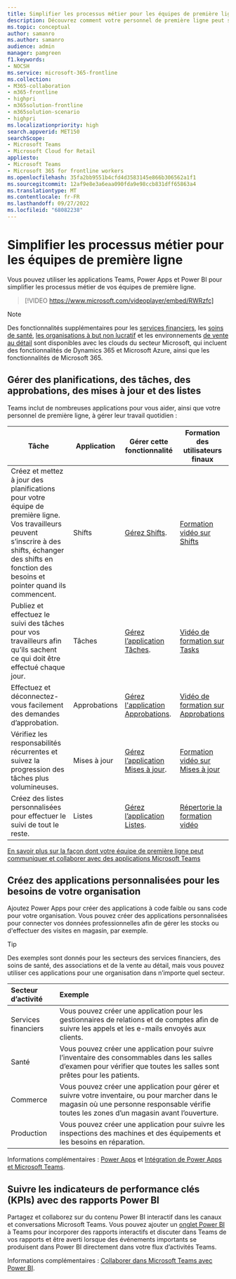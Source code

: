 ```yaml
---
title: Simplifier les processus métier pour les équipes de première ligne
description: Découvrez comment votre personnel de première ligne peut simplifier ses processus métier avec Microsoft Teams.
ms.topic: conceptual
author: samanro
ms.author: samanro
audience: admin
manager: pamgreen
f1.keywords:
- NOCSH
ms.service: microsoft-365-frontline
ms.collection:
- M365-collaboration
- m365-frontline
- highpri
- m365solution-frontline
- m365solution-scenario
- highpri
ms.localizationpriority: high
search.appverid: MET150
searchScope:
- Microsoft Teams
- Microsoft Cloud for Retail
appliesto:
- Microsoft Teams
- Microsoft 365 for frontline workers
ms.openlocfilehash: 35fa2bb9551b4cfd4d3583145e866b306562a1f1
ms.sourcegitcommit: 12af9e8e3a6eaa090fda9e98ccb831dff65863a4
ms.translationtype: MT
ms.contentlocale: fr-FR
ms.lasthandoff: 09/27/2022
ms.locfileid: "68082238"
---
```

# <a name="simplify-business-processes-for-frontline-teams"></a>Simplifier les processus métier pour les équipes de première ligne

Vous pouvez utiliser les applications Teams, Power Apps et Power BI pour simplifier les processus métier de vos équipes de première ligne.

> [!VIDEO https://www.microsoft.com/videoplayer/embed/RWRzfc]


> [!NOTE]
> Des fonctionnalités supplémentaires pour les [services financiers](/industry/financial-services), les [soins de santé](/industry/healthcare), [les organisations à but non lucratif](/industry/nonprofit) et les environnements [de vente au détail](/industry/retail) sont disponibles avec les clouds du secteur Microsoft, qui incluent des fonctionnalités de Dynamics 365 et Microsoft Azure, ainsi que les fonctionnalités de Microsoft 365.

## <a name="manage-schedules-tasks-approvals-updates-and-lists"></a>Gérer des planifications, des tâches, des approbations, des mises à jour et des listes

Teams inclut de nombreuses applications pour vous aider, ainsi que votre personnel de première ligne, à gérer leur travail quotidien :

|Tâche |Application |Gérer cette fonctionnalité |Formation des utilisateurs finaux |
|-----|------------|-----------------------|------------------|
|Créez et mettez à jour des planifications pour votre équipe de première ligne. Vos travailleurs peuvent s’inscrire à des shifts, échanger des shifts en fonction des besoins et pointer quand ils commencent. |Shifts |[Gérez Shifts](shifts-for-teams-landing-page.md). |[Formation vidéo sur Shifts](https://support.microsoft.com/office/what-is-shifts-f8efe6e4-ddb3-4d23-b81b-bb812296b821) |
|Publiez et effectuez le suivi des tâches pour vos travailleurs afin qu’ils sachent ce qui doit être effectué chaque jour. |Tâches |[Gérez l’application Tâches](/microsoftteams/manage-tasks-app?bc=/microsoft-365/frontline/breadcrumb/toc.json&toc=/microsoft-365/frontline/toc.json). |[Vidéo de formation sur Tasks](https://support.microsoft.com/office/use-the-tasks-app-in-teams-e32639f3-2e07-4b62-9a8c-fd706c12c070) |
|Effectuez et déconnectez-vous facilement des demandes d’approbation. |Approbations | [Gérez l'application Approbations](/microsoftteams/approval-admin?bc=/microsoft-365/frontline/breadcrumb/toc.json&toc=/microsoft-365/frontline/toc.json). |[Vidéo de formation sur Approbations](https://support.microsoft.com/office/what-is-approvals-a9a01c95-e0bf-4d20-9ada-f7be3fc283d3?wt.mc_id=otc_microsoft_teams) |
|Vérifiez les responsabilités récurrentes et suivez la progression des tâches plus volumineuses. |Mises à jour | [Gérez l’application Mises à jour](/microsoftteams/manage-updates-app?bc=/microsoft-365/frontline/breadcrumb/toc.json&toc=/microsoft-365/frontline/toc.json). | [Formation vidéo sur Mises à jour](https://support.microsoft.com/office/get-started-in-updates-c03a079e-e660-42dc-817b-ca4cfd602e5a) |
|Créez des listes personnalisées pour effectuer le suivi de tout le reste. |Listes |[Gérez l’application Listes](/microsoftteams/manage-lists-app?bc=/microsoft-365/frontline/breadcrumb/toc.json&toc=/microsoft-365/frontline/toc.json). |[Répertorie la formation vidéo](https://support.microsoft.com/office/create-a-list-from-the-lists-app-b5e0b7f8-136f-425f-a108-699586f8e8bd) |

[En savoir plus sur la façon dont votre équipe de première ligne peut communiquer et collaborer avec des applications Microsoft Teams](flw-team-collaboration.md#apps-in-teams)

## <a name="create-custom-apps-for-your-organizations-needs"></a>Créez des applications personnalisées pour les besoins de votre organisation

Ajoutez Power Apps pour créer des applications à code faible ou sans code pour votre organisation. Vous pouvez créer des applications personnalisées pour connecter vos données professionnelles afin de gérer les stocks ou d'effectuer des visites en magasin, par exemple.

> [!TIP]
> Des exemples sont donnés pour les secteurs des services financiers, des soins de santé, des associations et de la vente au détail, mais vous pouvez utiliser ces applications pour une organisation dans n’importe quel secteur.

|Secteur d’activité |Exemple |
|:--------|:-------|
|Services financiers |Vous pouvez créer une application pour les gestionnaires de relations et de comptes afin de suivre les appels et les e-mails envoyés aux clients. |
|Santé |Vous pouvez créer une application pour suivre l’inventaire des consommables dans les salles d’examen pour vérifier que toutes les salles sont prêtes pour les patients. |
|Commerce | Vous pouvez créer une application pour gérer et suivre votre inventaire, ou pour marcher dans le magasin où une personne responsable vérifie toutes les zones d’un magasin avant l’ouverture. |
|Production |Vous pouvez créer une application pour suivre les inspections des machines et des équipements et les besoins en réparation. |

Informations complémentaires : [Power Apps](/microsoftteams/manage-power-platform-apps) et [Intégration de Power Apps et Microsoft Teams](/powerapps/teams/overview).

## <a name="track-key-performance-indicators-kpis-with-power-bi-reports"></a>Suivre les indicateurs de performance clés (KPIs) avec des rapports Power BI

Partagez et collaborez sur du contenu Power BI interactif dans les canaux et conversations Microsoft Teams. Vous pouvez ajouter un [onglet Power BI](/microsoftteams/platform/tabs/what-are-tabs) à Teams pour incorporer des rapports interactifs et discuter dans Teams de vos rapports et être averti lorsque des événements importants se produisent dans Power BI directement dans votre flux d’activités Teams.

Informations complémentaires : [Collaborer dans Microsoft Teams avec Power BI](/power-bi/collaborate-share/service-collaborate-microsoft-teams).
